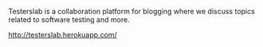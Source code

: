 Testerslab is a collaboration platform for blogging where we discuss topics related to software testing and more.

http://testerslab.herokuapp.com/

